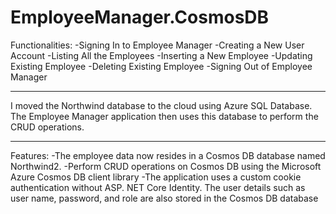 # EmployeeManager.CosmosDB

Functionalities:
-Signing In to Employee Manager
-Creating a New User Account
-Listing All the Employees
-Inserting a New Employee
-Updating Existing Employee
-Deleting Existing Employee
-Signing Out of Employee Manager

***
I moved the Northwind database to the cloud using Azure SQL Database. The Employee Manager application then uses this database to perform the CRUD operations.
***

Features:
-The employee data now resides in a Cosmos DB database named Northwind2.
-Perform CRUD operations on Cosmos DB using the Microsoft Azure
Cosmos DB client library
-The application uses a custom cookie authentication without ASP. NET Core Identity. The user details such as user name, password, and role are also stored in the Cosmos DB database
